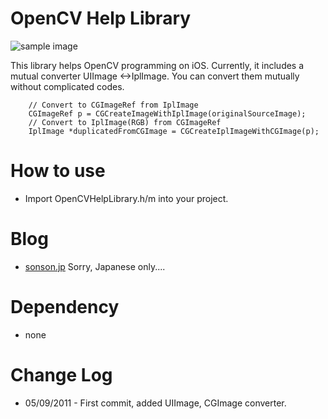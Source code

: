 OpenCV Help Library=======![sample image](http://sonson.jp/wp/wp-content/uploads/2011/05/sample_image_ohl.png)This library helps OpenCV programming on iOS. Currently, it includes a mutual converter UIImage <->IplImage.You can convert them mutually without complicated codes.    	// Convert to CGImageRef from IplImage    	CGImageRef p = CGCreateImageWithIplImage(originalSourceImage);    	// Convert to IplImage(RGB) from CGImageRef    	IplImage *duplicatedFromCGImage = CGCreateIplImageWithCGImage(p);        How to use======= * Import OpenCVHelpLibrary.h/m into your project.Blog======= * [sonson.jp][]Sorry, Japanese only....Dependency======= * none  Change Log======= *  05/09/2011 - First commit, added UIImage, CGImage converter.[sonson.jp]: http://sonson.jp